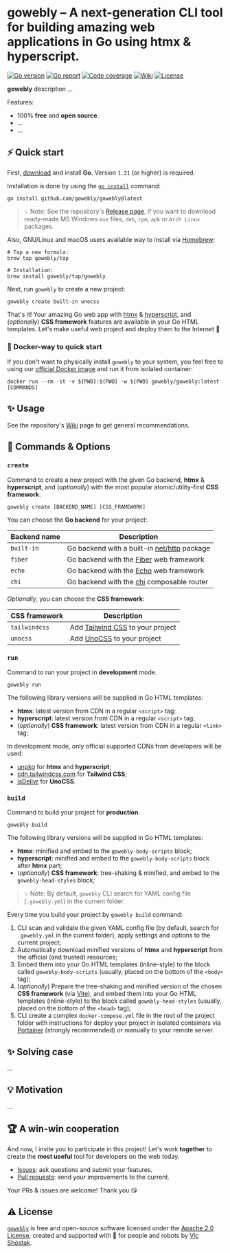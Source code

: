 # gowebly – A next-generation CLI tool for building amazing web applications in Go using htmx & hyperscript.

[![Go version][go_version_img]][go_dev_url]
[![Go report][go_report_img]][go_report_url]
[![Code coverage][go_code_coverage_img]][repo_url]
[![Wiki][repo_wiki_img]][repo_wiki_url]
[![License][repo_license_img]][repo_license_url]

**gowebly** description ...

Features:

- 100% **free** and **open source**.
- ...
- ...

## ⚡️ Quick start

First, [download][go_download_url] and install **Go**. Version `1.21` (or 
higher) is required.

Installation is done by using the [`go install`][go_install_url] command:

```console
go install github.com/gowebly/gowebly@latest
```

> 💡 Note: See the repository's [Release page][repo_releases_url], if you want
> to download ready-made MS Windows `exe` files, `deb`, `rpm`, `apk` or 
> `Arch Linux` packages.

Also, GNU/Linux and macOS users available way to install via 
[Homebrew][brew_url]:

```console
# Tap a new formula:
brew tap gowebly/tap

# Installation:
brew install gowebly/tap/gowebly
```

Next, run `gowebly` to create a new project:

```console
gowebly create built-in unocss
```

That's it! Your amazing Go web app with [htmx][htmx_url] & 
[hyperscript][hyperscript_url], and (_optionally_) **CSS framework** 
features are available in your Go HTML templates. Let's make useful web project 
and deploy them to the Internet 🚀

### 🐳 Docker-way to quick start

If you don't want to physically install `gowebly` to your system, you feel
free to using our [official Docker image][docker_image_url] and run it from
isolated container:

```console
docker run --rm -it -v ${PWD}:${PWD} -w ${PWD} gowebly/gowebly:latest [COMMANDS]
```

## ✨ Usage

See the repository's [Wiki][repo_wiki_url] page to get general recommendations.

## 🧩 Commands & Options

### `create`

Command to create a new project with the given Go backend, **htmx** & 
**hyperscript**, and (_optionally_) with the most popular 
atomic/utility-first **CSS framework**.

```console
gowebly create [BACKEND_NAME] [CSS_FRAMEWORK]
```

You can choose the **Go backend** for your project:

| Backend name | Description                                                 |
|--------------|-------------------------------------------------------------|
| `built-in`   | Go backend with a built-in [net/http][net_http_url] package |
| `fiber`      | Go backend with the [Fiber][fiber_url] web framework        |
| `echo`       | Go backend with the [Echo][echo_url] web framework          |
| `chi`        | Go backend with the [chi][chi_url]  composable router       |

_Optionally_, you can choose the **CSS framework**:

| CSS framework | Description                                         |
|---------------|-----------------------------------------------------|
| `tailwindcss` | Add [Tailwind CSS][tailwindcss_url] to your project |
| `unocss`      | Add [UnoCSS][unocss_url]  to your project           |

### `run`

Command to run your project in **development** mode.

```console
gowebly run
```

The following library versions will be supplied in Go HTML templates:

- **htmx**: latest version from CDN in a regular `<script>` tag;
- **hyperscript**: latest version from CDN in a regular `<script>` tag;
- (_optionally_) **CSS framework**: latest version from CDN in a regular 
  `<link>` tag;

In development mode, only official supported CDNs from developers 
will be used: 

- [unpkg][unpkg_url] for **htmx** and **hyperscript**;
- [cdn.tailwindcss.com][tailwindcss_cdn_url] for **Tailwind CSS**;
- [jsDelivr][jsdelivr_url] for **UnoCSS**.

### `build`

Command to build your project for **production**.

```console
gowebly build
```

The following library versions will be supplied in Go HTML templates:

- **htmx**: minified and embed to the `gowebly-body-scripts` block;
- **hyperscript**: minified and embed to the `gowebly-body-scripts` block 
  after **htmx** part;
- (_optionally_) **CSS framework**: tree-shaking & minified, and embed to 
  the `gowebly-head-styles` block;

> 💡 Note: By default, `gowebly` CLI search for YAML config file
> (`.gowebly.yml`) in the current folder.

Every time you build your project by `gowebly build` command:

1. CLI scan and validate the given YAML config file (by default, search for 
   `.gowebly.yml` in the current folder), apply settings and options to the 
   current project;
2. Automatically download minified versions of **htmx** and **hyperscript** 
   from the official (and trusted) resources;
3. Embed them into your Go HTML templates (inline-style) to the block called 
   `gowebly-body-scripts` (usually, placed on the bottom of the `<body>` tag);
4. (_optionally_) Prepare the tree-shaking and minified version of the chosen 
   **CSS framework** (via [Vite][vite_url]), and embed them into your Go HTML 
   templates (inline-style) to the block called `gowebly-head-styles` 
   (usually, placed on the bottom of the `<head>` tag);
5. CLI create a complex `docker-compose.yml` file in the root of the project 
   folder with instructions for deploy your project in isolated containers 
   via [Portainer][portainer_url] (strongly recommended) or manually to your 
   remote server.

## ✨ Solving case

...

## 💡 Motivation

...

## 🏆 A win-win cooperation

And now, I invite you to participate in this project! Let's work **together** to
create the **most useful** tool for developers on the web today.

- [Issues][repo_issues_url]: ask questions and submit your features.
- [Pull requests][repo_pull_request_url]: send your improvements to the current.

Your PRs & issues are welcome! Thank you 😘

## ⚠️ License

[`gowebly`][repo_url] is free and open-source software licensed 
under the [Apache 2.0 License][repo_license_url], created and supported with 🩵 
for people and robots by [Vic Shóstak][author_url].

<!-- Go links -->

[go_download_url]: https://golang.org/dl/
[go_install_url]: https://golang.org/cmd/go/#hdr-Compile_and_install_packages_and_dependencies
[go_report_url]: https://goreportcard.com/report/github.com/gowebly/gowebly
[go_dev_url]: https://pkg.go.dev/github.com/gowebly/gowebly
[go_version_img]: https://img.shields.io/badge/Go-1.21+-00ADD8?style=for-the-badge&logo=go
[go_code_coverage_img]: https://img.shields.io/badge/code_coverage-0%25-success?style=for-the-badge&logo=none
[go_report_img]: https://img.shields.io/badge/Go_report-A+-success?style=for-the-badge&logo=none

<!-- Repository links -->

[repo_url]: https://github.com/gowebly/gowebly
[repo_issues_url]: https://github.com/gowebly/gowebly/issues
[repo_pull_request_url]: https://github.com/gowebly/gowebly/pulls
[repo_releases_url]: https://github.com/gowebly/gowebly/releases
[repo_wiki_url]: https://github.com/gowebly/gowebly/wiki
[repo_license_url]: https://github.com/gowebly/gowebly/blob/main/LICENSE
[repo_wiki_img]: https://img.shields.io/badge/docs-wiki_page-blue?style=for-the-badge&logo=none
[repo_license_img]: https://img.shields.io/badge/license-Apache_2.0-red?style=for-the-badge&logo=none

<!-- Author links -->

[author_url]: https://github.com/koddr

<!-- Readme links -->

[docker_image_url]: https://hub.docker.com/repository/docker/gowebly/gowebly
[portainer_url]: https://docs.portainer.io
[brew_url]: https://brew.sh
[unpkg_url]: https://unpkg.com
[vite_url]: https://vitejs.dev
[htmx_url]: https://htmx.org
[hyperscript_url]: https://hyperscript.org
[tailwindcss_url]: https://tailwindcss.com
[tailwindcss_cdn_url]: https://tailwindcss.com/docs/installation/play-cdn
[unocss_url]: https://unocss.dev
[jsdelivr_url]: https://www.jsdelivr.com
[net_http_url]: https://pkg.go.dev/net/http
[fiber_url]: https://gofiber.io
[echo_url]: https://echo.labstack.com
[chi_url]: https://go-chi.io
